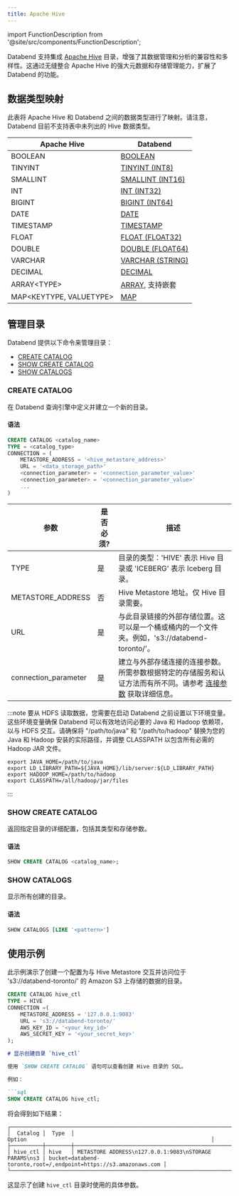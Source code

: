 ```yaml
---
title: Apache Hive
---
```

import FunctionDescription from '@site/src/components/FunctionDescription';

<FunctionDescription description="引入或更新：v1.2.83"/>

Databend 支持集成 [Apache Hive](https://hive.apache.org/) 目录，增强了其数据管理和分析的兼容性和多样性。这通过无缝整合 Apache Hive 的强大元数据和存储管理能力，扩展了 Databend 的功能。

## 数据类型映射

此表将 Apache Hive 和 Databend 之间的数据类型进行了映射。请注意，Databend 目前不支持表中未列出的 Hive 数据类型。

| Apache Hive         | Databend             |
| ------------------- | -------------------- |
| BOOLEAN             | [BOOLEAN](/sql/sql-reference/data-types/data-type-logical-types)              |
| TINYINT             | [TINYINT (INT8)](/sql/sql-reference/data-types/data-type-numeric-types#integer-data-types)       |
| SMALLINT            | [SMALLINT (INT16)](/sql/sql-reference/data-types/data-type-numeric-types#integer-data-types)     |
| INT                 | [INT (INT32)](/sql/sql-reference/data-types/data-type-numeric-types#integer-data-types)          |
| BIGINT              | [BIGINT (INT64)](/sql/sql-reference/data-types/data-type-numeric-types#integer-data-types)       |
| DATE                | [DATE](/sql/sql-reference/data-types/data-type-time-date-types)                 |
| TIMESTAMP           | [TIMESTAMP](/sql/sql-reference/data-types/data-type-time-date-types)            |
| FLOAT               | [FLOAT (FLOAT32)](/sql/sql-reference/data-types/data-type-numeric-types#floating-point-data-types)      |
| DOUBLE              | [DOUBLE (FLOAT64)](/sql/sql-reference/data-types/data-type-numeric-types#floating-point-data-types)     |
| VARCHAR             | [VARCHAR (STRING)](/sql/sql-reference/data-types/data-type-string-types)     |
| DECIMAL             | [DECIMAL](/sql/sql-reference/data-types/data-type-decimal-types)              |
| ARRAY&lt;TYPE&gt;    | [ARRAY](/sql/sql-reference/data-types/data-type-array-types), 支持嵌套 |
| MAP&lt;KEYTYPE, VALUETYPE&gt; | [MAP](/sql/sql-reference/data-types/data-type-map)             |

## 管理目录

Databend 提供以下命令来管理目录：

- [CREATE CATALOG](#create-catalog)
- [SHOW CREATE CATALOG](#show-create-catalog)
- [SHOW CATALOGS](#show-catalogs)

### CREATE CATALOG

在 Databend 查询引擎中定义并建立一个新的目录。

#### 语法

```sql
CREATE CATALOG <catalog_name>
TYPE = <catalog_type>
CONNECTION = (
    METASTORE_ADDRESS = '<hive_metastore_address>'
    URL = '<data_storage_path>'
    <connection_parameter> = '<connection_parameter_value>'
    <connection_parameter> = '<connection_parameter_value>'
    ...
)
```

| 参数                  | 是否必须? | 描述                                                                                                               | 
|-----------------------|-----------|---------------------------------------------------------------------------------------------------------------------------| 
| TYPE                  | 是        | 目录的类型：'HIVE' 表示 Hive 目录或 'ICEBERG' 表示 Iceberg 目录。                                      | 
| METASTORE_ADDRESS     | 否        | Hive Metastore 地址。仅 Hive 目录需要。| 
| URL                   | 是        | 与此目录链接的外部存储位置。这可以是一个桶或桶内的一个文件夹。例如，'s3://databend-toronto/'。                       | 
| connection_parameter  | 是        | 建立与外部存储连接的连接参数。所需参数根据特定的存储服务和认证方法而有所不同。请参考 [连接参数](/sql/sql-reference/connect-parameters) 获取详细信息。 |

:::note
要从 HDFS 读取数据，您需要在启动 Databend 之前设置以下环境变量。这些环境变量确保 Databend 可以有效地访问必要的 Java 和 Hadoop 依赖项，以与 HDFS 交互。请确保将 "/path/to/java" 和 "/path/to/hadoop" 替换为您的 Java 和 Hadoop 安装的实际路径，并调整 CLASSPATH 以包含所有必需的 Hadoop JAR 文件。
```shell
export JAVA_HOME=/path/to/java
export LD_LIBRARY_PATH=${JAVA_HOME}/lib/server:${LD_LIBRARY_PATH}
export HADOOP_HOME=/path/to/hadoop
export CLASSPATH=/all/hadoop/jar/files
```
:::

### SHOW CREATE CATALOG

返回指定目录的详细配置，包括其类型和存储参数。

#### 语法

```sql
SHOW CREATE CATALOG <catalog_name>;
```

### SHOW CATALOGS

显示所有创建的目录。

#### 语法

```sql
SHOW CATALOGS [LIKE '<pattern>']
```

## 使用示例

此示例演示了创建一个配置为与 Hive Metastore 交互并访问位于 's3://databend-toronto/' 的 Amazon S3 上存储的数据的目录。

```sql
CREATE CATALOG hive_ctl 
TYPE = HIVE 
CONNECTION =(
    METASTORE_ADDRESS = '127.0.0.1:9083' 
    URL = 's3://databend-toronto/' 
    AWS_KEY_ID = '<your_key_id>' 
    AWS_SECRET_KEY = '<your_secret_key>' 
);
```

```markdown
# 显示创建目录 `hive_ctl`

使用 `SHOW CREATE CATALOG` 语句可以查看创建 Hive 目录的 SQL。

例如：

```sql
SHOW CREATE CATALOG hive_ctl;
```

将会得到如下结果：

```
┌──────────────────────────────────────────────────────────────────────────────────────────────────────────────────────────────────────────────┐
│  Catalog │  Type  │                                                          Option                                                          │
├──────────┼────────┼──────────────────────────────────────────────────────────────────────────────────────────────────────────────────────────┤
│ hive_ctl │ hive   │ METASTORE ADDRESS\n127.0.0.1:9083\nSTORAGE PARAMS\ns3 | bucket=databend-toronto,root=/,endpoint=https://s3.amazonaws.com │
└──────────────────────────────────────────────────────────────────────────────────────────────────────────────────────────────────────────────┘
```

这显示了创建 `hive_ctl` 目录时使用的具体参数。
```